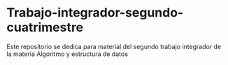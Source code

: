 # Trabajo-integrador-segundo-cuatrimestre
Este repositorio se dedica para material del segundo trabajo integrador de la materia Algoritmo y estructura de datos
